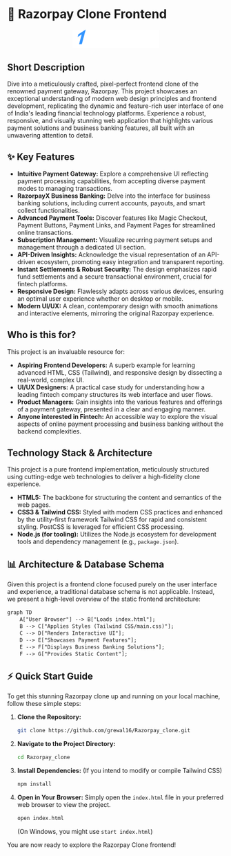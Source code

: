 # 🚀 Razorpay Clone Frontend

<p align="center"><img src="./images/logo.svg" alt="Razorpay Clone Logo" width="200"></p>

## Short Description
Dive into a meticulously crafted, pixel-perfect frontend clone of the renowned payment gateway, Razorpay. This project showcases an exceptional understanding of modern web design principles and frontend development, replicating the dynamic and feature-rich user interface of one of India's leading financial technology platforms. Experience a robust, responsive, and visually stunning web application that highlights various payment solutions and business banking features, all built with an unwavering attention to detail.

## ✨ Key Features
*   **Intuitive Payment Gateway:** Explore a comprehensive UI reflecting payment processing capabilities, from accepting diverse payment modes to managing transactions.
*   **RazorpayX Business Banking:** Delve into the interface for business banking solutions, including current accounts, payouts, and smart collect functionalities.
*   **Advanced Payment Tools:** Discover features like Magic Checkout, Payment Buttons, Payment Links, and Payment Pages for streamlined online transactions.
*   **Subscription Management:** Visualize recurring payment setups and management through a dedicated UI section.
*   **API-Driven Insights:** Acknowledge the visual representation of an API-driven ecosystem, promoting easy integration and transparent reporting.
*   **Instant Settlements & Robust Security:** The design emphasizes rapid fund settlements and a secure transactional environment, crucial for fintech platforms.
*   **Responsive Design:** Flawlessly adapts across various devices, ensuring an optimal user experience whether on desktop or mobile.
*   **Modern UI/UX:** A clean, contemporary design with smooth animations and interactive elements, mirroring the original Razorpay experience.

## Who is this for?
This project is an invaluable resource for:
*   **Aspiring Frontend Developers:** A superb example for learning advanced HTML, CSS (Tailwind), and responsive design by dissecting a real-world, complex UI.
*   **UI/UX Designers:** A practical case study for understanding how a leading fintech company structures its web interface and user flows.
*   **Product Managers:** Gain insights into the various features and offerings of a payment gateway, presented in a clear and engaging manner.
*   **Anyone interested in Fintech:** An accessible way to explore the visual aspects of online payment processing and business banking without the backend complexities.

## Technology Stack & Architecture
This project is a pure frontend implementation, meticulously structured using cutting-edge web technologies to deliver a high-fidelity clone experience.

*   **HTML5:** The backbone for structuring the content and semantics of the web pages.
*   **CSS3 & Tailwind CSS:** Styled with modern CSS practices and enhanced by the utility-first framework Tailwind CSS for rapid and consistent styling. PostCSS is leveraged for efficient CSS processing.
*   **Node.js (for tooling):** Utilizes the Node.js ecosystem for development tools and dependency management (e.g., `package.json`).

## 📊 Architecture & Database Schema
Given this project is a frontend clone focused purely on the user interface and experience, a traditional database schema is not applicable. Instead, we present a high-level overview of the static frontend architecture:

```mermaid
graph TD
    A["User Browser"] --> B["Loads index.html"];
    B --> C["Applies Styles (Tailwind CSS/main.css)"];
    C --> D["Renders Interactive UI"];
    D --> E["Showcases Payment Features"];
    E --> F["Displays Business Banking Solutions"];
    F --> G["Provides Static Content"];
```

## ⚡ Quick Start Guide

To get this stunning Razorpay clone up and running on your local machine, follow these simple steps:

1.  **Clone the Repository:**
    ```bash
    git clone https://github.com/grewal16/Razorpay_clone.git
    ```
2.  **Navigate to the Project Directory:**
    ```bash
    cd Razorpay_clone
    ```
3.  **Install Dependencies:** (If you intend to modify or compile Tailwind CSS)
    ```bash
    npm install
    ```
4.  **Open in Your Browser:**
    Simply open the `index.html` file in your preferred web browser to view the project.
    ```bash
    open index.html
    ```
    (On Windows, you might use `start index.html`)

You are now ready to explore the Razorpay Clone frontend!